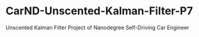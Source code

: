 # CarND-Unscented-Kalman-Filter-P7
Unscented Kalman Filter Project of Nanodegree Self-Driving Car Engineer
